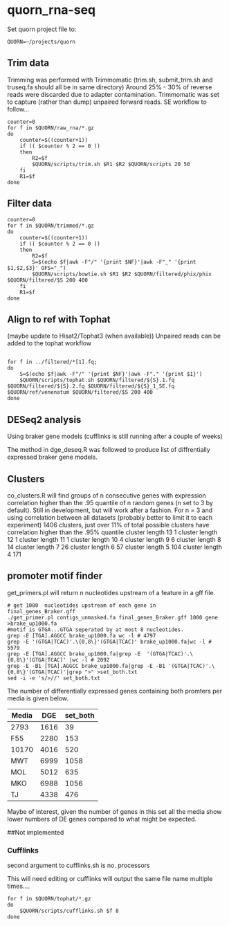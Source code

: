 # quorn_rna-seq

Set quorn project file to:
```shell
QUORN=~/projects/quorn
```

## Trim data
Trimming was performed with Trimmomatic (trim.sh, submit_trim.sh and truseq.fa should all be in same directory)
Around 25% - 30% of reverse reads were discarded due to adapter contamination. Trimmomatic was set to capture (rather than dump) unpaired forward reads. SE workflow to follow...


```shell
counter=0
for f in $QUORN/raw_rna/*.gz
do
	counter=$((counter+1))
	if (( $counter % 2 == 0 )) 
	then
		R2=$f
		$QUORN/scripts/trim.sh $R1 $R2 $QUORN/scripts 20 50
	fi
	R1=$f
done
```

## Filter data
```shell
counter=0
for f in $QUORN/trimmed/*.gz
do
	counter=$((counter+1))
	if (( $counter % 2 == 0 )) 
	then
		R2=$f
		S=$(echo $f|awk -F"/" '{print $NF}'|awk -F"_" '{print $1,$2,$3}' OFS="_")
		$QUORN/scripts/bowtie.sh $R1 $R2 $QUORN/filtered/phix/phix $QUORN/filtered/$S 200 400
	fi
	R1=$f
done
```

## Align to ref with Tophat 
(maybe update to Hisat2/Tophat3 (when available))
Unpaired reads can be added to the tophat workflow
```shell

for f in ../filtered/*[1].fq; 
do 
	S=$(echo $f|awk -F"/" '{print $NF}'|awk -F"." '{print $1}')
	$QUORN/scripts/tophat.sh $QUORN/filtered/${S}.1.fq $QUORN/filtered/${S}.2.fq $QUORN/filtered/${S}_1_SE.fq $QUORN/ref/venenatum $QUORN/filtered/$S 200 400  
done

```

## DESeq2 analysis
Using braker gene models (cufflinks is still running after a couple of weeks)

The method in dge_deseq.R was followed to produce list of diffrentially expressed braker gene models.

## Clusters
co_clusters.R will find groups of n consecutive genes with expression correlation higher than the .95 quantile of n random genes (n set to 3 by default). Still in development, but will work after a fashion.
For n = 3 and using correlation between all datasets (probably better to limit it to each experiment) 1406 clusters, just over 11% of total possible clusters have correlation higher than the .95% quantile
cluster length 13	1
cluster length 12	1
cluster length 11	1
cluster length 10	4
cluster length 9	6
cluster length 8	14
cluster length 7	26
cluster length 6	57
cluster length 5	104
cluster length 4	171


## promoter motif finder
get_primers.pl will return n nucleotides upstream of a feature in a gff file.

```shell
# get 1000  nucleotides upstream of each gene in final_genes_Braker.gff
./get_primer.pl contigs_unmasked.fa final_genes_Braker.gff 1000 gene >brake_up1000.fa
#motif is GTGA...GTGA seperated by at most 8 nucleotides.
grep -E [TGA].AGGCC brake_up1000.fa wc -l # 4797 
grep -E '(GTGA|TCAC)'.\{0,8\}'(GTGA|TCAC)' brake_up1000.fa|wc -l # 5579
grep -E [TGA].AGGCC brake_up1000.fa|grep -E  '(GTGA|TCAC)'.\{0,8\}'(GTGA|TCAC)' |wc -l # 2092
grep -E -B1 [TGA].AGGCC brake_up1000.fa|grep -E -B1 '(GTGA|TCAC)'.\{0,8\}'(GTGA|TCAC)'|grep ">" >set_both.txt
sed -i -e 's/>//' set_both.txt
```
The number of differentially expressed genes containing both promters per media is given below. 

Media|DGE|set_both
---|---|---
2793|1616|39
F55|2280|153
10170|4016|520
MWT|6999|1058
MOL|5012|635
MKO|6988|1056
TJ|4338|476

Maybe of interest, given the number of genes in this set all the media show lower numbers of DE genes compared to what might be expected.

##Not implemented

### Cufflinks
second argument to cufflinks.sh is no. processors

This will need editing or cufflinks will output the same file name multiple times.... 
```shell
for f in $QUORN/tophat/*.gz
do
	$QUORN/scripts/cufflinks.sh $f 8
done
```
